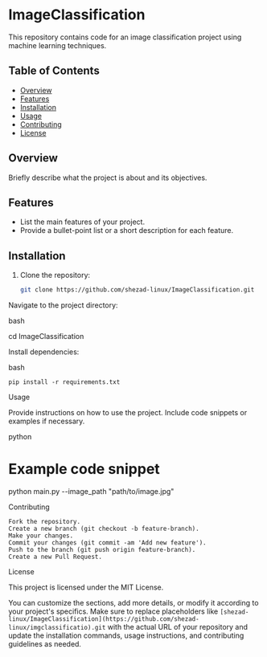 # ImageClassification

This repository contains code for an image classification project using machine learning techniques.

## Table of Contents
- [Overview](#overview)
- [Features](#features)
- [Installation](#installation)
- [Usage](#usage)
- [Contributing](#contributing)
- [License](#license)

## Overview
Briefly describe what the project is about and its objectives.

## Features
- List the main features of your project.
- Provide a bullet-point list or a short description for each feature.

## Installation
1. Clone the repository:
   ```bash
   git clone https://github.com/shezad-linux/ImageClassification.git
Navigate to the project directory:

bash

cd ImageClassification

Install dependencies:

bash

    pip install -r requirements.txt

Usage

Provide instructions on how to use the project. Include code snippets or examples if necessary.

python

# Example code snippet
python main.py --image_path "path/to/image.jpg"

Contributing

    Fork the repository.
    Create a new branch (git checkout -b feature-branch).
    Make your changes.
    Commit your changes (git commit -am 'Add new feature').
    Push to the branch (git push origin feature-branch).
    Create a new Pull Request.

License

This project is licensed under the MIT License.



You can customize the sections, add more details, or modify it according to your project's specifics. Make sure to replace placeholders like `[shezad-linux/ImageClassification](https://github.com/shezad-linux/imgclassificatio).git` with the actual URL of your repository and update the installation commands, usage instructions, and contributing guidelines as needed.

